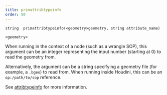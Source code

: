 ```yaml
---
title: primattribtypeinfo
order: 50
---
```

`string  primattribtypeinfo(<geometry>geometry, string attribute_name)`

`<geometry>`

When running in the context of a node (such as a wrangle SOP), this argument can be an integer representing the input number (starting at 0) to read the geometry from.

Alternatively, the argument can be a string specifying a geometry file (for example, a `.bgeo`) to read from. When running inside Houdini, this can be an `op:/path/to/sop` reference.

See [attribtypeinfo](/en/houdini-vex/attributes-and-intrinsics/attribtypeinfo "Returns the transformation metadata of a geometry attribute.") for more information.
